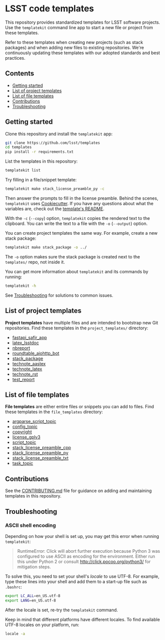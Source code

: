 # LSST code templates

This repository provides standardized templates for LSST software projects.
Use the `templatekit` command line app to start a new file or project from these templates.

Refer to these templates when creating new projects (such as stack packages) and when adding new files to existing repositories.
We're continuously updating these templates with our adopted standards and best practices.

## Contents

- [Getting started](#getting-started)
- [List of project templates](#list-of-project-templates)
- [List of file templates](#list-of-file-templates)
- [Contributions](#contributions)
- [Troubleshooting](#troubleshooting)

## Getting started

Clone this repository and install the `templatekit` app:

```bash
git clone https://github.com/lsst/templates
cd templates
pip install -r requirements.txt
```

List the templates in this repository:

```bash
templatekit list
```

Try filling in a file/snippet template:

```bash
templatekit make stack_license_preamble_py -c
```

Then answer the prompts to fill in the license preamble.
Behind the scenes, `templatekit` uses [Cookiecutter](https://cookiecutter.readthedocs.io).
If you have any questions about what the variables are, check out the [template's README](file_templates/stack_license_preamble_py).

With the `-c` (`--copy`) option, `templatekit` copies the rendered text to the clipboard.
You can write the text to a file with the `-o` (`--output`) option.

You can create project templates the same way.
For example, create a new stack package:

```bash
templatekit make stack_package -o ../
```

The `-o` option makes sure the stack package is created next to the `templates/` repo, not inside it.

You can get more information about `templatekit` and its commands by running:

```bash
templatekit -h
```

See [Troubleshooting](#troubleshooting) for solutions to common issues.

## List of project templates

**Project templates** have multiple files and are intended to bootstrap new Git repositories.
Find these templates in the `project_templates/` directory:

- [fastapi_safir_app](project_templates/fastapi_safir_app/)
- [latex_lsstdoc](project_templates/latex_lsstdoc/)
- [nbreport](project_templates/nbreport/)
- [roundtable_aiohttp_bot](project_templates/roundtable_aiohttp_bot/)
- [stack_package](project_templates/stack_package/)
- [technote_aastex](project_templates/technote_aastex/)
- [technote_latex](project_templates/technote_latex/)
- [technote_rst](project_templates/technote_rst/)
- [test_report](project_templates/test_report/)

## List of file templates

**File templates** are either entire files or snippets you can add to files.
Find these templates in the `file_templates` directory:

- [argparse_script_topic](file_templates/argparse_script_topic)
- [config_topic](file_templates/config_topic)
- [copyright](file_templates/copyright)
- [license_gplv3](file_templates/license_gplv3)
- [script_topic](file_templates/script_topic)
- [stack_license_preamble_cpp](file_templates/stack_license_preamble_cpp)
- [stack_license_preamble_py](file_templates/stack_license_preamble_py)
- [stack_license_preamble_txt](file_templates/stack_license_preamble_txt)
- [task_topic](file_templates/task_topic)

## Contributions

See the [CONTRIBUTING.md](CONTRIBUTING.md) file for guidance on adding and maintaining templates in this repository.

## Troubleshooting

### ASCII shell encoding

Depending on how your shell is set up, you may get this error when running `templatekit`:

> RuntimeError: Click will abort further execution because Python 3 was configured to use ASCII as encoding for the environment.  Either run this under Python 2 or consult http://click.pocoo.org/python3/ for mitigation steps.

To solve this, you need to set your shell's *locale* to use UTF-8.
For example, type these lines into your shell and add them to a start-up file such as ``.bashrc``:

```bash
export LC_ALL=en_US.utf-8
export LANG=en_US.utf-8
```

After the locale is set, re-try the `templatekit` command.

Keep in mind that different platforms have different locales.
To find available UTF-8 locales on your platform, run:

```bash
locale -a
```
